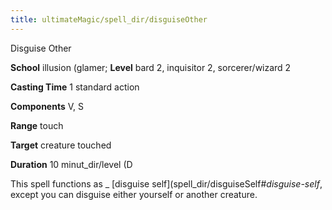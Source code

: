 ```yaml
---
title: ultimateMagic/spell_dir/disguiseOther
---
```

Disguise Other

**School** illusion (glamer; **Level** bard 2, inquisitor 2, sorcerer/wizard 2

**Casting Time** 1 standard action

**Components** V, S

**Range** touch

**Target** creature touched

**Duration** 10 minut_dir/level (D

This spell functions as _ [disguise self](spell_dir/disguiseSelf#_disguise-self_, except you can disguise either yourself or another creature.

